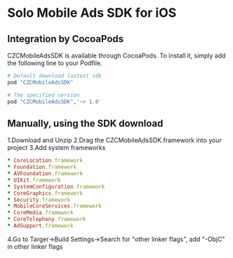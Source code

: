 # Solo Mobile Ads SDK for iOS

## Integration by CocoaPods

CZCMobileAdsSDK is available through CocoaPods. To install it, simply add the following line to your Podfile.

```ruby
# Default download lastest sdk
pod "CZCMobileAdsSDK" 

# The specified version
pod "CZCMobileAdsSDK",'~> 1.0'
```
## Manually, using the SDK download

1.Download and Unzip
2.Drag the CZCMobileAdsSDK.framework into your project
3.Add system frameworks
  ```ruby
  * CoreLocation.framework
  * Foundation.framework
  * AVFoundation.framework
  * UIKit.framework
  * SystemConfiguration.framework
  * CoreGraphics.framework
  * Security.framework
  * MobileCoreServices.framework
  * CoreMedia.framework
  * CoreTelephony.framework
  * AdSupport.framework
  ```
4.Go to Targer->Build Settings->Search for "other linker flags", add "-ObjC" in other linker flags